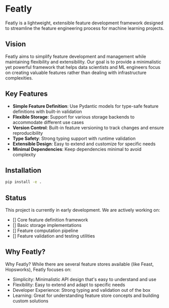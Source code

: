 # Featly

Featly is a lightweight, extensible feature development framework designed to streamline the feature engineering process for machine learning projects.

## Vision

Featly aims to simplify feature development and management while maintaining flexibility and extensibility. Our goal is to provide a minimalistic yet powerful framework that helps data scientists and ML engineers focus on creating valuable features rather than dealing with infrastructure complexities.

## Key Features

- **Simple Feature Definition**: Use Pydantic models for type-safe feature definitions with built-in validation
- **Flexible Storage**: Support for various storage backends to accommodate different use cases
- **Version Control**: Built-in feature versioning to track changes and ensure reproducibility
- **Type Safety**: Strong typing support with runtime validation
- **Extensible Design**: Easy to extend and customize for specific needs
- **Minimal Dependencies**: Keep dependencies minimal to avoid complexity

## Installation

```bash
pip install -e .
```

## Status
This project is currently in early development. We are actively working on:

- [] Core feature definition framework
- [] Basic storage implementations
- [] Feature computation pipeline
- [] Feature validation and testing utilities

## Why Featly?
Why Featly?
While there are several feature stores available (like Feast, Hopsworks), Featly focuses on:

- Simplicity: Minimalistic API design that's easy to understand and use
- Flexibility: Easy to extend and adapt to specific needs
- Developer Experience: Strong typing and validation out of the box
- Learning: Great for understanding feature store concepts and building custom solutions